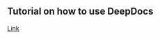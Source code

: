 ## Tutorial on how to use DeepDocs

[Link](https://drive.google.com/file/d/1sCdnSdBkNu6D8PDAbc4qnvi0m_secmH3/view)
